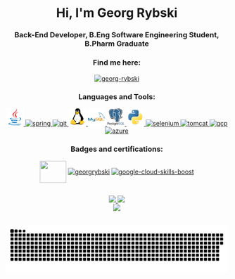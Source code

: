 <h1 align="center">Hi, I'm Georg Rybski</h1>
<h3 align="center">Back-End Developer, B.Eng Software Engineering Student, B.Pharm Graduate</h3>

<h3 align="center">Find me here:</h3>
<p align="center">
<a href="https://linkedin.com/in/georg-rybski" target="_blank"><img align="center" src="https://raw.githubusercontent.com/rahuldkjain/github-profile-readme-generator/master/src/images/icons/Social/linked-in-alt.svg" alt="georg-rybski" height="30" width="40" /></a>
</p>

<h3 align="center">Languages and Tools:</h3>
<p align="center"> <a href="https://www.java.com" target="_blank" rel="noreferrer"> <img src="https://raw.githubusercontent.com/devicons/devicon/master/icons/java/java-original.svg" alt="java" width="40" height="40"/> </a> <a href="https://spring.io/" target="_blank" rel="noreferrer"> <img src="https://www.vectorlogo.zone/logos/springio/springio-icon.svg" alt="spring" width="40" height="40"/> </a> <a href="https://git-scm.com/" target="_blank" rel="noreferrer"> <img src="https://www.vectorlogo.zone/logos/git-scm/git-scm-icon.svg" alt="git" width="40" height="40"/> </a> <a href="https://www.linux.org/" target="_blank" rel="noreferrer"> <img src="https://raw.githubusercontent.com/devicons/devicon/master/icons/linux/linux-original.svg" alt="linux" width="40" height="40"/> </a> <a href="https://www.mysql.com/" target="_blank" rel="noreferrer"> <img src="https://raw.githubusercontent.com/devicons/devicon/master/icons/mysql/mysql-original-wordmark.svg" alt="mysql" width="40" height="40"/> </a> <a href="https://www.postgresql.org" target="_blank" rel="noreferrer"> <img src="https://raw.githubusercontent.com/devicons/devicon/master/icons/postgresql/postgresql-original-wordmark.svg" alt="postgresql" width="40" height="40"/> </a> <a href="https://www.python.org" target="_blank" rel="noreferrer"> <img src="https://raw.githubusercontent.com/devicons/devicon/master/icons/python/python-original.svg" alt="python" width="40" height="40"/> </a> <a href="https://www.selenium.dev" target="_blank" rel="noreferrer"> <img src="https://raw.githubusercontent.com/detain/svg-logos/780f25886640cef088af994181646db2f6b1a3f8/svg/selenium-logo.svg" alt="selenium" width="40" height="40"/> </a> <a href="https://tomcat.apache.org/" target="_blank" rel="noreferrer"> <img src="https://cdn.jsdelivr.net/gh/devicons/devicon/icons/tomcat/tomcat-original-wordmark.svg" alt="tomcat" width="40" height="40"/> </a> <a href="https://cloud.google.com" target="_blank" rel="noreferrer"> <img src="https://www.vectorlogo.zone/logos/google_cloud/google_cloud-icon.svg" alt="gcp" width="40" height="40"/> </a> <a href="https://azure.microsoft.com/en-in/" target="_blank" rel="noreferrer"> <img src="https://www.vectorlogo.zone/logos/microsoft_azure/microsoft_azure-icon.svg" alt="azure" width="40" height="40"/> </a> </p>

<h3 align="center">Badges and certifications:</h3>
<p align="center">
<a href="https://www.credly.com/users/georgrybski/badges" target="_blank"><img align="center" src="https://info.credly.com/hubfs/Credly%20Atos%20Web%20Assets/Credly%20Logos/Credly_Pearson_Logo_Orange.svg" "credly-badges" height="50" width="60"/></a> 
<a href="https://www.hackerrank.com/georgrybski" target="_blank"><img align="center" src="https://raw.githubusercontent.com/rahuldkjain/github-profile-readme-generator/master/src/images/icons/Social/hackerrank.svg" alt="georgrybski" height="38" width="50"/></a>
<a href="https://www.cloudskillsboost.google/public_profiles/59991177-da3e-4cc9-8cea-f7c1c824abb1" target="_blank"><img align="center"src="https://cdn.jsdelivr.net/gh/devicons/devicon/icons/googlecloud/googlecloud-original.svg" alt="google-cloud-skills-boost" height="43" width="57"/></a>
</p>

##

<div align="center">
  <a href="https://github.com/georgrybski">
  <img height="180em" src="https://github-readme-stats.vercel.app/api?username=georgrybski&show_icons=true&include_all_commits=true&count_private=true"/>
      <img height="180em" src="https://streak-stats.demolab.com/?user=georgrybski"/>
    <br>
  <img height="150em" src="https://github-readme-stats.vercel.app/api/top-langs/?username=georgrybski&layout=compact&langs_count=6"/>
</div>
  
##  

<div align="center">
  <img src="https://github.com/georgrybski/georgrybski/blob/output/github-contribution-grid-snake.svg" alt="Snake animation" width="image-width" 
</div>
